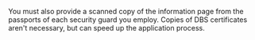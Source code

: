 You must also provide a scanned copy of the information page from the passports of each security guard you employ. Copies of DBS certificates aren't necessary, but can speed up the application process.
